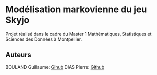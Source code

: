 ﻿# Modélisation markovienne du jeu Skyjo


Projet réalisé dans le cadre du Master 1 Mathématiques, Statistiques et Sciences des Données à Montpellier.

## Auteurs

BOULAND Guillaume: [Gihub](https://github.com/guibouland)
DIAS Pierre: [Github](https://github.com/pierre-ed-ds)
